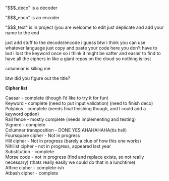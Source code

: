 "$$$_deco" is a decoder

"$$$_enco" is an encoder

"$$$_text" is in project (you are welcome to edit just deplicate and add your name to the end

just add stuff to the decode/encode i guess btw i think you can use whatever language just copy and paste your code here you don't have to but i lost the keyword once so i think it might be safter and easier to find to have all the ciphers in like a giant repos on the cloud so nothing is lost

columnar is killing me

btw did you figure out the title?

<strong>Cipher list</strong>

Caesar - complete (though I’d like to try it for fun)<br>
Keyword - complete (need to put input validation) (need to finish deco)<br>
Polybius - complete (needs final finishing though, and I could add a keyword option)<br>
Rail fence - mostly complete (needs implementing and testing)<br>
Vignere - complete<br>
Columnar transposition - DONE YES AHAHAHAHA(tis hell)<br>
Foursquare cipher - Not in progress<br>
Hill cipher - Not in progress (barely a clue of how this one works)<br>
Nihilist cipher - not in progress, appeared last year <br>
Substitution - complete <br>
Morse code - not in progress (find and replace exists, so not really necessary) (thats really easily we could do that in a lunchtime)<br>
Affine cipher - complete-ish <br>
Atbash cipher - complete <br>
